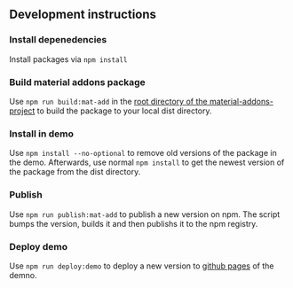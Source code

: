## Development instructions

### Install depenedencies
Install packages via ```npm install```

### Build material addons package
Use ```npm run build:mat-add``` in the [root directory of the material-addons-project](https://github.com/porscheinformatik/material-addons/tree/master/material-addons-project/) to build the package to your local dist directory. 

### Install in demo 
Use ```npm install --no-optional``` to remove old versions of the package in the demo. Afterwards, use normal ```npm install``` to get the newest version of the package from the dist directory.  

### Publish
Use ```npm run publish:mat-add``` to publish a new version on npm. The script bumps the version, builds it and then publishs it to the npm registry. 

### Deploy demo
Use ```npm run deploy:demo``` to deploy a new version to [github pages](https://porscheinformatik.github.io/material-addons) of the demno. 

    


    
